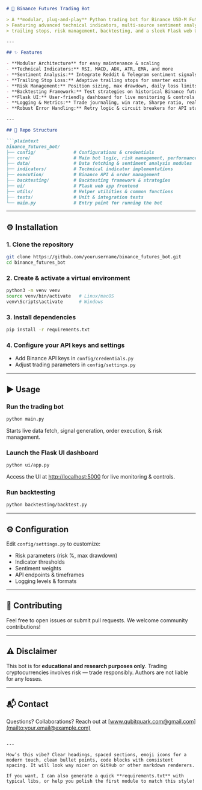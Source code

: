 ````markdown
# 🚀 Binance Futures Trading Bot

> A **modular, plug-and-play** Python trading bot for Binance USD-M Futures —  
> Featuring advanced technical indicators, multi-source sentiment analysis (Reddit & Telegram),  
> trailing stops, risk management, backtesting, and a sleek Flask web UI.

---

## ✨ Features

- **Modular Architecture** for easy maintenance & scaling
- **Technical Indicators:** RSI, MACD, ADX, ATR, EMA, and more
- **Sentiment Analysis:** Integrate Reddit & Telegram sentiment signals
- **Trailing Stop Loss:** Adaptive trailing stops for smarter exits
- **Risk Management:** Position sizing, max drawdown, daily loss limits, circuit breakers
- **Backtesting Framework:** Test strategies on historical Binance futures data
- **Flask UI:** User-friendly dashboard for live monitoring & controls
- **Logging & Metrics:** Trade journaling, win rate, Sharpe ratio, real-time stats
- **Robust Error Handling:** Retry logic & circuit breakers for API stability

---

## 📂 Repo Structure

```plaintext
binance_futures_bot/
├── config/              # Configurations & credentials
├── core/                # Main bot logic, risk management, performance
├── data/                # Data fetching & sentiment analysis modules
├── indicators/          # Technical indicator implementations
├── execution/           # Binance API & order management
├── backtesting/         # Backtesting framework & strategies
├── ui/                  # Flask web app frontend
├── utils/               # Helper utilities & common functions
├── tests/               # Unit & integration tests
└── main.py              # Entry point for running the bot
````

---

## ⚙️ Installation

### 1. Clone the repository

```bash
git clone https://github.com/yourusername/binance_futures_bot.git
cd binance_futures_bot
```

### 2. Create & activate a virtual environment

```bash
python3 -m venv venv
source venv/bin/activate   # Linux/macOS
venv\Scripts\activate      # Windows
```

### 3. Install dependencies

```bash
pip install -r requirements.txt
```

### 4. Configure your API keys and settings

* Add Binance API keys in `config/credentials.py`
* Adjust trading parameters in `config/settings.py`

---

## ▶️ Usage

### Run the trading bot

```bash
python main.py
```

Starts live data fetch, signal generation, order execution, & risk management.

### Launch the Flask UI dashboard

```bash
python ui/app.py
```

Access the UI at [http://localhost:5000](http://localhost:5000) for live monitoring & controls.

### Run backtesting

```bash
python backtesting/backtest.py
```

---

## ⚙️ Configuration

Edit `config/settings.py` to customize:

* Risk parameters (risk %, max drawdown)
* Indicator thresholds
* Sentiment weights
* API endpoints & timeframes
* Logging levels & formats

---

## 🤝 Contributing

Feel free to open issues or submit pull requests.
We welcome community contributions!

---

## ⚠️ Disclaimer

This bot is for **educational and research purposes only**.
Trading cryptocurrencies involves risk — trade responsibly.
Authors are not liable for any losses.

---

## 📬 Contact

Questions? Collaborations? Reach out at [www.qubitquark.com@gmail.com](mailto:your.email@example.com)

```

---

How’s this vibe? Clear headings, spaced sections, emoji icons for a modern touch, clean bullet points, code blocks with consistent spacing. It will look way nicer on GitHub or other markdown renderers.

If you want, I can also generate a quick **requirements.txt** with typical libs, or help you polish the first module to match this style!
```
